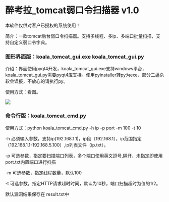 # 醉考拉_tomcat弱口令扫描器 v1.0

本软件仅供对客户已授权的系统使用！

简介：一款tomcat后台弱口令扫描器。支持多线程、多ip、多端口批量扫描，支持自定义弱口令字典。

### 图形界面版：koala_tomcat_gui.exe  koala_tomcat_gui.py 

介绍：界面使用pyqt4开发，koala_tomcat_gui.exe支持windows平台，koala_tomcat_gui.py需要pyqt4库支持。使用pyinstaller转py为exe，部分二逼杀软会误报，不放心的请执行py。

使用方式：看图。

![](https://github.com/magicming200/tomcat-weak-password-scanner/blob/master/koala_tomcat_gui_screenshot.png)

### 命令行版：koala_tomcat_cmd.py

使用方式：python koala_tomcat_cmd.py -h ip -p port -m 100 -t 10

-h 必须输入参数，支持ip(192.168.1.1)，ip段（192.168.1），ip范围指定（192.168.1.1-192.168.5.100）,ip列表文件（ip.txt）。

-p 可选参数，指定要扫描端口列表，多个端口使用英文逗号,隔开，未指定即使用port.txt内置端口进行扫描

-m 可选参数，指定线程数量，默认100

-t 可选参数，指定HTTP请求超时时间，默认为10秒，端口扫描超时为值的1/2。

默认漏洞结果保存在 result.txt中


